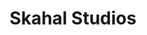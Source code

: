 ---
published: true
layout: company
title: 'Skahal Studios'
headquarters: Porto Alegre, RS
foundationDate: 05/07/2010
teamSize: 
    - year: 2010
      size: 2
    - year: 2018
      size: 2

site: http://skahal.github.io
twitter: skahal
facebook: SkahalStudios

demoreelYoutube:
demoreelVimeo:
---